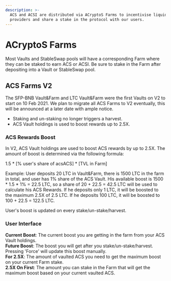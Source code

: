 ```yaml
---
description: >-
  ACS and ACSI are distributed via ACryptoS Farms to incentivise liquidity
  providers and share a stake in the protocol with our users.
---
```


# ACryptoS Farms

Most Vaults and StableSwap pools will have a corresponding Farm where they can be staked to earn ACS or ACSI. Be sure to stake in the Farm after depositing into a Vault or StableSwap pool.

## ACS Farms V2

The SFP-BNB Vault&Farm and LTC Vault&Farm were the first Vaults on V2 to start on 10 Feb 2021. We plan to migrate all ACS Farms to V2 eventually, this will be announced at a later date with ample notice.

* Staking and un-staking no longer triggers a harvest.
* ACS Vault holdings is used to boost rewards up to 2.5X.

### ACS Rewards Boost

In V2, ACS Vault holdings are used to boost ACS rewards by up to 2.5X. The amount of boost is determined via the following formula:

1.5 \* \[% user's share of acsACS\] \* \[TVL in Farm\]

Example: User deposits 20 LTC in Vault&Farm, there is 1500 LTC in the farm in total, and user has 1% share of the ACS Vault. His available boost is 1500 \* 1.5 \* 1% = 22.5 LTC, so a share of 20 + 22.5 = 42.5 LTC will be used to calculate his ACS Rewards. If he deposits only 1 LTC, it will be boosted to the maximum 2.5X of 2.5 LTC. If he deposits 100 LTC, it will be boosted to 100 + 22.5 = 122.5 LTC.

User's boost is updated on every stake/un-stake/harvest.

### **User Interface**

**Current Boost**: The current boost you are getting in the farm from your ACS Vault holdings.  
**Future Boost**: The boost you will get after you stake/un-stake/harvest. Pressing 'Force' will update this boost manually.  
**For 2.5X**: The amount of vaulted ACS you need to get the maximum boost on your current Farm stake.  
**2.5X On First**: The amount you can stake in the Farm that will get the maximum boost based on your current vaulted ACS.  


